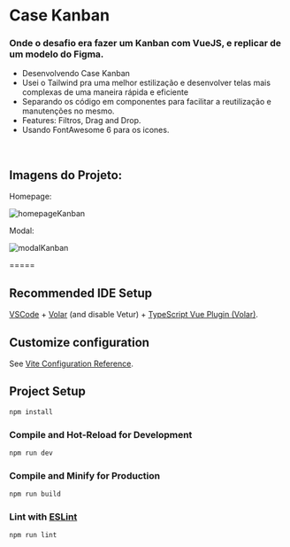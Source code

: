# Case Kanban 

### Onde o desafio era fazer um Kanban com VueJS, e replicar de um modelo do Figma.

* Desenvolvendo Case Kanban
* Usei o Tailwind pra uma melhor estilização e desenvolver telas mais complexas de uma maneira rápida e eficiente
* Separando os código em componentes para facilitar a reutilização e manutenções no mesmo.
* Features: Filtros, Drag and Drop.
* Usando FontAwesome 6 para os icones.

<br>

## Imagens do Projeto:

Homepage:

![homepageKanban](https://github.com/Luiz7R/KanbanVue3/assets/54550561/1854a519-d0b1-4baa-a945-8562ec19e207)


Modal:

![modalKanban](https://github.com/Luiz7R/KanbanVue3/assets/54550561/eb7cd681-3a7a-4aaf-a2c7-66db0a905122)

=====


## Recommended IDE Setup

[VSCode](https://code.visualstudio.com/) + [Volar](https://marketplace.visualstudio.com/items?itemName=Vue.volar) (and disable Vetur) + [TypeScript Vue Plugin (Volar)](https://marketplace.visualstudio.com/items?itemName=Vue.vscode-typescript-vue-plugin).

## Customize configuration

See [Vite Configuration Reference](https://vitejs.dev/config/).

## Project Setup

```sh
npm install
```

### Compile and Hot-Reload for Development

```sh
npm run dev
```

### Compile and Minify for Production

```sh
npm run build
```

### Lint with [ESLint](https://eslint.org/)

```sh
npm run lint
```
